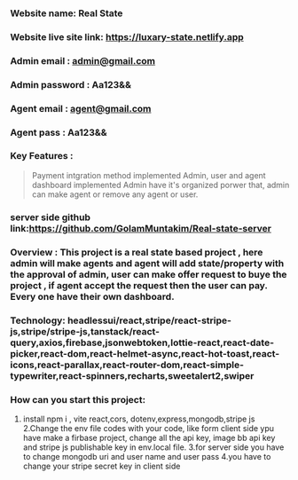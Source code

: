 
### Website name: Real State
### Website live site link: https://luxary-state.netlify.app
### Admin email : admin@gmail.com
### Admin password : Aa123&&
### Agent email : agent@gmail.com
### Agent pass : Aa123&&
### Key Features :
>Payment intgration method implemented
>Admin, user and agent dashboard implemented
>Admin have it's organized porwer that, admin can make agent or remove any agent or user.
### server side github link:https://github.com/GolamMuntakim/Real-state-server
### Overview : This project is a real state based project , here admin will make agents and agent will add state/property with the approval of admin, user can make offer request to buye the project , if agent accept the request then the user can pay. Every one have their own dashboard.
### Technology: headlessui/react,stripe/react-stripe-js,stripe/stripe-js,tanstack/react-query,axios,firebase,jsonwebtoken,lottie-react,react-date-picker,react-dom,react-helmet-async,react-hot-toast,react-icons,react-parallax,react-router-dom,react-simple-typewriter,react-spinners,recharts,sweetalert2,swiper
### How can you start this project: 
1. install npm i , vite react,cors, dotenv,express,mongodb,stripe js
2.Change the env file codes with your code, like form client side ypu have make a firbase project, change all the api key, image bb api key and stripe js publishable key in env.local file.
3.for server side you have to change mongodb uri and user name and user pass
4.you have to change your stripe secret key in client side  